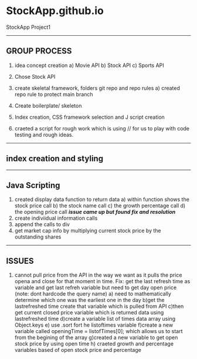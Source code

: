 # StockApp.github.io
StockApp Project1


------------
GROUP PROCESS
-------------
1) idea concept creation
    a) Movie API
    b) Stock API
    c) Sports API

2) Chose Stock API

3) create skeletal framework, folders git repo and repo rules
    a) created repo rule to protect main branch
4) Create boilerplate/ skeleton
5) Index creation, CSS framework selection and J script creation
6) craeted a script for rough work which is using // for us to play with code testing and rough ideas. 


------------------------
index creation and styling
-------------------------


-------------
Java Scripting
-------------
1) created display data function to return data
    a) within function shows the stock price call
    b) the stock name call
    c) the growth percentage call
    d) the opening price call
    ***issue came up but found fix and resolution***
2) create indiviidual information calls
3) append the calls to div
4) get market cap info  by multiplying current stock price by the outstanding shares





-------------
ISSUES
-------------

1) cannot pull price from the API in the way we want as it pulls the price opena and close for that moment in time.
Fix: get the last refresh time as variable and get last refreh variable but need to get day open price
(note: dont hardcode the query name)
    a) need to mathematically determine which one was the earliest one in the day
    b)get the lastrefreshed time create that variable which is pulled from API
    c)then get current closed price variable which is returned data using lastrefreshed time
    d)create a variable list of times data array using Object.keys
    e) use .sort fort he listoftimes variable
    f)create a new variable called openingTime = listofTimes[0]; which allows us to start from the begining of the array 
    g)created a new variable to get open stock price by using open time
    h) craeted growth and percentage variables based of open stock price and percentage



